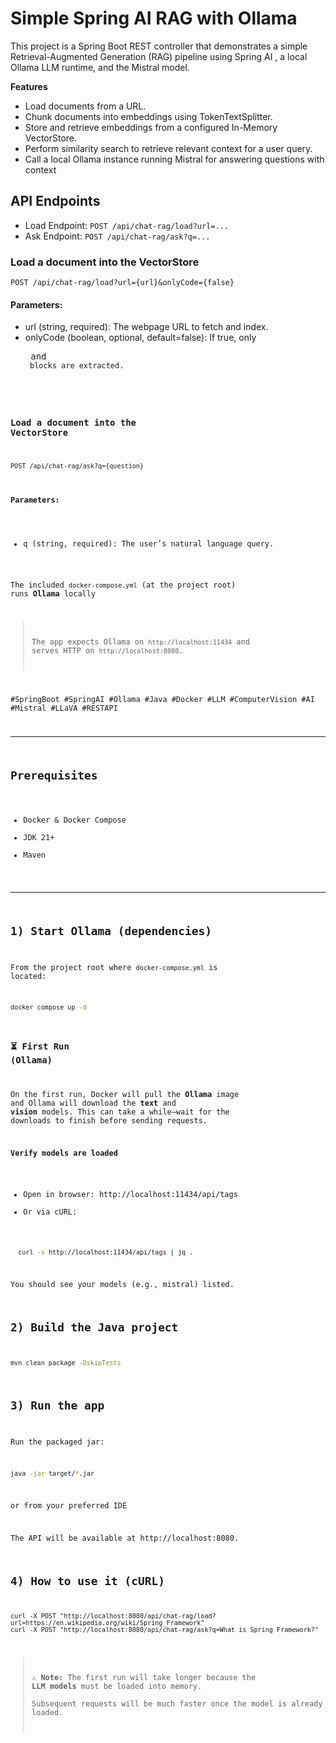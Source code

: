 # Simple Spring AI RAG with Ollama

This project is a Spring Boot REST controller that demonstrates a simple Retrieval-Augmented Generation (RAG) pipeline using Spring AI
, a local Ollama LLM runtime, and the Mistral model.

**Features**

- Load documents from a URL.
- Chunk documents into embeddings using TokenTextSplitter.
- Store and retrieve embeddings from a configured In-Memory VectorStore.
- Perform similarity search to retrieve relevant context for a user query.
- Call a local Ollama instance running Mistral for answering questions with context


## API Endpoints

- Load Endpoint: `POST /api/chat-rag/load?url=...`
- Ask Endpoint: `POST /api/chat-rag/ask?q=...`

###  Load a document into the VectorStore

```
POST /api/chat-rag/load?url={url}&onlyCode={false}
```

#### Parameters:
- url (string, required): The webpage URL to fetch and index.
- onlyCode (boolean, optional, default=false): If true, only <pre> and <code> blocks are extracted.

###  Load a document into the VectorStore

```
POST /api/chat-rag/ask?q={question}
```
#### Parameters:
- q (string, required): The user’s natural language query.


The included `docker-compose.yml` (at the project root) runs **Ollama** locally
> The app expects Ollama on `http://localhost:11434` and serves HTTP on `http://localhost:8080`.


#SpringBoot #SpringAI #Ollama #Java #Docker #LLM #ComputerVision #AI #Mistral #LLaVA #RESTAPI

---

## Prerequisites
- Docker & Docker Compose
- JDK 21+
- Maven 

---

## 1) Start Ollama (dependencies)
From the project root where `docker-compose.yml` is located:
```bash
docker compose up -d
```

### ⏳ First Run (Ollama)

On the first run, Docker will pull the **Ollama** image and Ollama will download the **text** and **vision** models. This can take a while—wait for the downloads to finish before sending requests.

**Verify models are loaded**
- Open in browser: http://localhost:11434/api/tags
- Or via cURL:
```bash
  curl -s http://localhost:11434/api/tags | jq .
```
You should see your models (e.g., mistral) listed.

## 2) Build the Java project


```bash
mvn clean package -DskipTests
```

## 3) Run the app

Run the packaged jar:
```bash
java -jar target/*.jar
```
or from your preferred IDE

The API will be available at http://localhost:8080.

## 4) How to use it (cURL)

```
curl -X POST "http://localhost:8080/api/chat-rag/load?url=https://en.wikipedia.org/wiki/Spring_Framework"
curl -X POST "http://localhost:8080/api/chat-rag/ask?q=What is Spring Framework?"
```


> ⚠️ **Note:** The first run will take longer because the **LLM models** must be loaded into memory.  
> Subsequent requests will be much faster once the model is already loaded.
